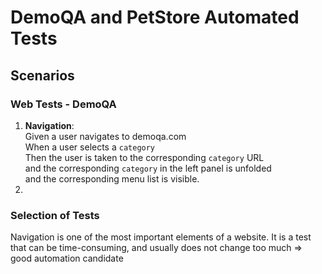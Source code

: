 # DemoQA and PetStore Automated Tests

## Scenarios
### Web Tests - DemoQA
1. **Navigation**: <br>Given a user navigates to demoqa.com<br>When a user selects a `category`<br>Then the user is taken to the corresponding `category` URL<br>and the corresponding `category` in the left panel is unfolded<br>and the corresponding menu list is visible.
1. 



### Selection of Tests
Navigation is one of the most important elements of a website. It is a test that can be time-consuming, and usually does not change too much => good automation candidate
